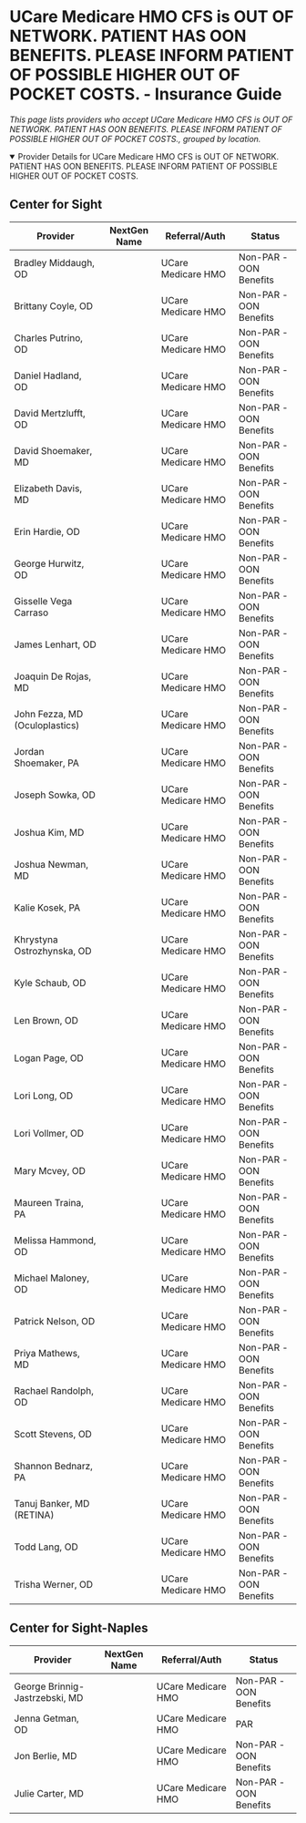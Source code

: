 # UCare Medicare HMO CFS is OUT OF NETWORK. PATIENT HAS OON BENEFITS. PLEASE INFORM PATIENT OF POSSIBLE HIGHER OUT OF POCKET COSTS. - Insurance Guide

*This page lists providers who accept UCare Medicare HMO CFS is OUT OF NETWORK. PATIENT HAS OON BENEFITS. PLEASE INFORM PATIENT OF POSSIBLE HIGHER OUT OF POCKET COSTS., grouped by location.*

<details open><summary>Provider Details for UCare Medicare HMO CFS is OUT OF NETWORK. PATIENT HAS OON BENEFITS. PLEASE INFORM PATIENT OF POSSIBLE HIGHER OUT OF POCKET COSTS.</summary>

## Center for Sight

| Provider | NextGen Name | Referral/Auth | Status |
|----------|-------------|--------------|--------|
| Bradley Middaugh, OD |  | UCare Medicare HMO | Non-PAR -OON Benefits |
| Brittany Coyle, OD |  | UCare Medicare HMO | Non-PAR -OON Benefits |
| Charles Putrino, OD |  | UCare Medicare HMO | Non-PAR -OON Benefits |
| Daniel Hadland, OD |  | UCare Medicare HMO | Non-PAR -OON Benefits |
| David Mertzlufft, OD |  | UCare Medicare HMO | Non-PAR -OON Benefits |
| David Shoemaker, MD |  | UCare Medicare HMO | Non-PAR -OON Benefits |
| Elizabeth Davis, MD |  | UCare Medicare HMO | Non-PAR -OON Benefits |
| Erin Hardie, OD |  | UCare Medicare HMO | Non-PAR -OON Benefits |
| George Hurwitz, OD |  | UCare Medicare HMO | Non-PAR -OON Benefits |
| Gisselle Vega Carraso |  | UCare Medicare HMO | Non-PAR -OON Benefits |
| James Lenhart, OD |  | UCare Medicare HMO | Non-PAR -OON Benefits |
| Joaquin De Rojas, MD |  | UCare Medicare HMO | Non-PAR -OON Benefits |
| John Fezza, MD (Oculoplastics) |  | UCare Medicare HMO | Non-PAR -OON Benefits |
| Jordan Shoemaker, PA |  | UCare Medicare HMO | Non-PAR -OON Benefits |
| Joseph Sowka, OD |  | UCare Medicare HMO | Non-PAR -OON Benefits |
| Joshua Kim, MD |  | UCare Medicare HMO | Non-PAR -OON Benefits |
| Joshua Newman, MD |  | UCare Medicare HMO | Non-PAR -OON Benefits |
| Kalie Kosek, PA |  | UCare Medicare HMO | Non-PAR -OON Benefits |
| Khrystyna Ostrozhynska, OD |  | UCare Medicare HMO | Non-PAR -OON Benefits |
| Kyle Schaub, OD |  | UCare Medicare HMO | Non-PAR -OON Benefits |
| Len Brown, OD |  | UCare Medicare HMO | Non-PAR -OON Benefits |
| Logan Page, OD |  | UCare Medicare HMO | Non-PAR -OON Benefits |
| Lori Long, OD |  | UCare Medicare HMO | Non-PAR -OON Benefits |
| Lori Vollmer, OD |  | UCare Medicare HMO | Non-PAR -OON Benefits |
| Mary Mcvey, OD |  | UCare Medicare HMO | Non-PAR -OON Benefits |
| Maureen Traina, PA |  | UCare Medicare HMO | Non-PAR -OON Benefits |
| Melissa Hammond, OD |  | UCare Medicare HMO | Non-PAR -OON Benefits |
| Michael Maloney, OD |  | UCare Medicare HMO | Non-PAR -OON Benefits |
| Patrick Nelson, OD |  | UCare Medicare HMO | Non-PAR -OON Benefits |
| Priya Mathews, MD |  | UCare Medicare HMO | Non-PAR -OON Benefits |
| Rachael Randolph, OD |  | UCare Medicare HMO | Non-PAR -OON Benefits |
| Scott Stevens, OD |  | UCare Medicare HMO | Non-PAR -OON Benefits |
| Shannon Bednarz, PA |  | UCare Medicare HMO | Non-PAR -OON Benefits |
| Tanuj Banker, MD (RETINA) |  | UCare Medicare HMO | Non-PAR -OON Benefits |
| Todd Lang, OD |  | UCare Medicare HMO | Non-PAR -OON Benefits |
| Trisha Werner, OD |  | UCare Medicare HMO | Non-PAR -OON Benefits |

## Center for Sight-Naples

| Provider | NextGen Name | Referral/Auth | Status |
|----------|-------------|--------------|--------|
| George Brinnig-Jastrzebski, MD |  | UCare Medicare HMO | Non-PAR -OON Benefits |
| Jenna Getman, OD |  | UCare Medicare HMO | PAR |
| Jon Berlie, MD |  | UCare Medicare HMO | Non-PAR -OON Benefits |
| Julie Carter, MD |  | UCare Medicare HMO | Non-PAR -OON Benefits |

</details>


